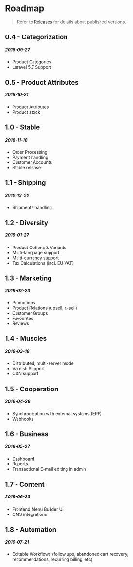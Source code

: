 # Roadmap

> Refer to [Releases](releases.md) for details about published versions.

## 0.4 - Categorization
##### 2018-09-27

- Product Categories
- Laravel 5.7 Support

## 0.5 - Product Attributes
##### 2018-10-21

- Product Attributes
- Product stock

## 1.0 - Stable
##### 2018-11-18

- Order Processing
- Payment handling
- Customer Accounts
- Stable release

## 1.1 - Shipping
##### 2018-12-30

- Shipments handling

## 1.2 - Diversity
##### 2019-01-27

- Product Options & Variants
- Multi-language support
- Multi-currency support
- Tax Calculations (incl. EU VAT)

## 1.3 - Marketing
##### 2019-02-23

- Promotions
- Product Relations (upsell, x-sell)
- Customer Groups
- Favourites
- Reviews

## 1.4 - Muscles
##### 2019-03-18

- Distributed, multi-server mode
- Varnish Support
- CDN support

## 1.5 - Cooperation
##### 2019-04-28

- Synchronization with external systems (ERP)
- Webhooks

## 1.6 - Business
##### 2019-05-27

- Dashboard
- Reports
- Transactional E-mail editing in admin

## 1.7 - Content
##### 2019-06-23

- Frontend Menu Builder UI
- CMS integrations

## 1.8 - Automation
##### 2019-07-21

- Editable Workflows (follow ups, abandoned cart recovery,
  recommendations, recurring billing, etc)

